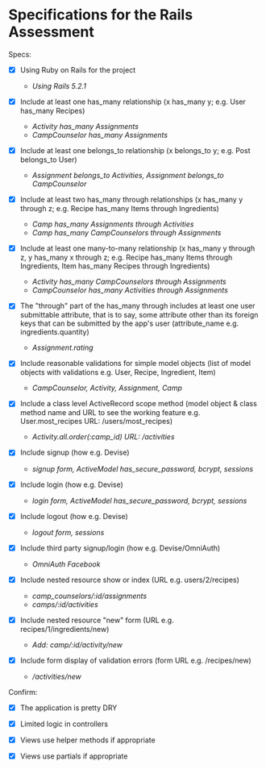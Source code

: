 # Specifications for the Rails Assessment

Specs:
- [x] Using Ruby on Rails for the project
  + *Using Rails 5.2.1*

- [x] Include at least one has_many relationship (x has_many y; e.g. User has_many Recipes)
  + *Activity has_many Assignments*
  + *CampCounselor has_many Assignments*

- [x] Include at least one belongs_to relationship (x belongs_to y; e.g. Post belongs_to User)
  + *Assignment belongs_to Activities, Assignment belongs_to CampCounselor*

- [x] Include at least two has_many through relationships (x has_many y through z; e.g. Recipe has_many Items through Ingredients)
	+ *Camp has_many Assignments through Activities*
	+ *Camp has_many CampCounselors through Assignments*

- [x] Include at least one many-to-many relationship (x has_many y through z, y has_many x through z; e.g. Recipe has_many Items through Ingredients, Item has_many Recipes through Ingredients)
  + *Activity has_many CampCounselors through Assignments*
  + *CampCounselor has_many Activities through Assignments*

- [x] The "through" part of the has_many through includes at least one user submittable attribute, that is to say, some attribute other than its foreign keys that can be submitted by the app's user (attribute_name e.g. ingredients.quantity)
  + *Assignment.rating*

- [x] Include reasonable validations for simple model objects (list of model objects with validations e.g. User, Recipe, Ingredient, Item)
  + *CampCounselor, Activity, Assignment, Camp*

- [x] Include a class level ActiveRecord scope method (model object & class method name and URL to see the working feature e.g. User.most_recipes URL: /users/most_recipes)
  + *Activity.all.order(:camp_id) URL:  /activities*

- [x] Include signup (how e.g. Devise)
  + *signup form, ActiveModel has_secure_password, bcrypt, sessions*

- [x] Include login (how e.g. Devise)
  + *login form, ActiveModel has_secure_password, bcrypt, sessions*

- [x] Include logout (how e.g. Devise)
  + *logout form, sessions*

- [x] Include third party signup/login (how e.g. Devise/OmniAuth)
  + *OmniAuth Facebook*

- [x] Include nested resource show or index (URL e.g. users/2/recipes)
  + *camp_counselors/:id/assignments*
  + *camps/:id/activities*

- [x] Include nested resource "new" form (URL e.g. recipes/1/ingredients/new)
  + *Add: camp/:id/activity/new*

- [x] Include form display of validation errors (form URL e.g. /recipes/new)
  + */activities/new*

Confirm:
- [x] The application is pretty DRY

- [x] Limited logic in controllers

- [x] Views use helper methods if appropriate

- [x] Views use partials if appropriate
